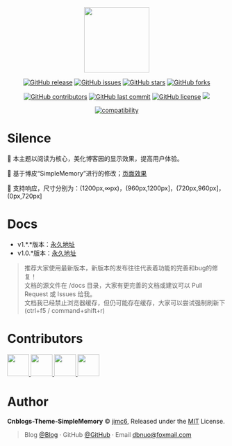 <div align="center">

<img src="./Images/logo.png" height="150" />

[![GitHub release](https://img.shields.io/github/release/jimc6/Cnblogs-Theme-SimpleMemory.svg)](https://github.com/jimc6/Cnblogs-Theme-SimpleMemory/releases)
[![GitHub issues](https://img.shields.io/github/issues/jimc6/Cnblogs-Theme-SimpleMemory.svg)](https://github.com/jimc6/Cnblogs-Theme-SimpleMemory/issues)
[![GitHub stars](https://img.shields.io/github/stars/jimc6/Cnblogs-Theme-SimpleMemory.svg)](https://github.com/jimc6/Cnblogs-Theme-SimpleMemory/stargazers)
[![GitHub forks](https://img.shields.io/github/forks/jimc6/Cnblogs-Theme-SimpleMemory.svg)](https://github.com/jimc6/Cnblogs-Theme-SimpleMemory/network)

[![GitHub contributors](https://img.shields.io/github/contributors/jimc6/Cnblogs-Theme-SimpleMemory.svg)](https://github.com/jimc6/Cnblogs-Theme-SimpleMemory/graphs/contributors)
[![GitHub last commit](https://img.shields.io/github/last-commit/jimc6/Cnblogs-Theme-SimpleMemory.svg)](https://github.com/jimc6/Cnblogs-Theme-SimpleMemory/commits/master)
[![GitHub license](https://img.shields.io/github/license/esofar/cnblogs-theme-silence.svg)](https://github.com/jimc6/Cnblogs-Theme-SimpleMemory/blob/master/LICENSE)
[![](https://data.jsdelivr.com/v1/package/gh/jimc6/Cnblogs-Theme-SimpleMemory/badge?style=rounded)](https://www.jsdelivr.com/package/gh/jimc6/Cnblogs-Theme-SimpleMemory)

[![compatibility](https://camo.githubusercontent.com/31ac3f0ce805dc34a29b615131caa26cbf4dc127/68747470733a2f2f696d672e736869656c64732e696f2f62616467652f62726f777365722d2532306368726f6d6525323025374325323066697265666f782532302537432532306f706572612532302537432532307361666172692532302537432532306965253230253345253344253230392d6c69676874677265792e737667)](https://github.com/jimc6/Cnblogs-Theme-SimpleMemory)

</div>

# Silence

📖 本主题以阅读为核心，美化博客园的显示效果，提高用户体验。

🍰 基于博皮“SimpleMemory”进行的修改；[页面效果](https://www.cnblogs.com/jimc/)

🧀 支持响应，尺寸分别为：(1200px,∞px)，(960px,1200px]，(720px,960px]，(0px,720px]

# Docs

- v1.\*.*版本：[永久地址](https://jimc6.github.io/cnblogs/v1.1)
- v1.0.*版本：[永久地址](https://jimc6.github.io/cnblogs/v1.0)

> 推荐大家使用最新版本，新版本的发布往往代表着功能的完善和bug的修复！
> <br>文档的源文件在 /docs 目录，大家有更完善的文档或建议可以 Pull Request 或 Issues 给我。
> <br>文档我已经禁止浏览器缓存，但仍可能存在缓存，大家可以尝试强制刷新下(ctrl+f5 / command+shift+r)

# Contributors

<a href="https://github.com/QQ2017" target="_blank">
    <img width=50 src="https://avatars0.githubusercontent.com/u/23667705?s=50&v=4"/>
</a>

<a href="https://github.com/alessandrocyc" target="_blank">
    <img width=50 src="https://avatars1.githubusercontent.com/u/43987494?s=50&v=4"/>
</a>

<a href="https://github.com/ElderJames" target="_blank">
    <img width=50 src="https://avatars3.githubusercontent.com/u/7550366?s=50&v=4"/>
</a>

<a href="https://github.com/sky5454" target="_blank">
    <img width=50 src="https://avatars2.githubusercontent.com/u/12370628?s=460&v=4"/>
</a>

# Author

**Cnblogs-Theme-SimpleMemory** © [jimc6](https://github.com/jimc6), Released under the [MIT](./LICENSE) License.<br>

> Blog [@Blog](https://www.cnblogs.com/jimc6/) · GitHub [@GitHub](https://github.com/jimc6) · Email dbnuo@foxmail.com
